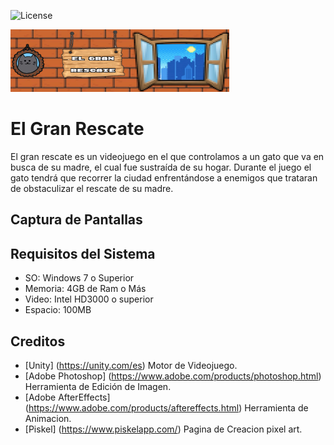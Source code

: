 ![License](https://img.shields.io/badge/License-Unity-brightgreen)
<p align="left"><img src="portada.png" height="100" width="350"></p>

# <b>El Gran Rescate</b>
El gran rescate es un videojuego en el que controlamos a un gato que va en busca de su madre, el cual fue sustraída de su hogar. Durante el juego el gato tendrá que recorrer la ciudad enfrentándose a enemigos que trataran de obstaculizar el rescate de su madre.
<br>

## <b>Captura de Pantallas</b>

## <b>Requisitos del Sistema</b>
- SO: Windows 7 o Superior
- Memoria: 4GB de Ram o Más
- Video: Intel HD3000 o superior
- Espacio: 100MB

## <b>Creditos</b>
  - [Unity] (https://unity.com/es) Motor de Videojuego.
  - [Adobe Photoshop] (https://www.adobe.com/products/photoshop.html) Herramienta de Edición de Imagen.
  - [Adobe AfterEffects] (https://www.adobe.com/products/aftereffects.html) Herramienta de Animacion.
  - [Piskel] (https://www.piskelapp.com/) Pagina de Creacion pixel art.
